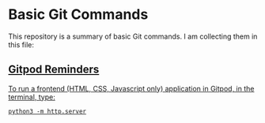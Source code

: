 # Basic Git Commands
This repository is a summary of basic Git commands. I am collecting them in this file: 
<a href="https://github.com/annagabain/git/blob/main/commands.sh">

## Gitpod Reminders

To run a frontend (HTML, CSS, Javascript only) application in Gitpod, in the terminal, type:

`python3 -m http.server`
